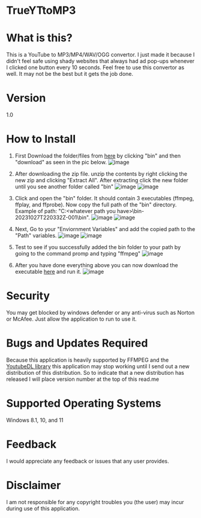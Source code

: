 # TrueYTtoMP3

# What is this?
This is a YouTube to MP3/MP4/WAV/OGG convertor. I just made it because I didn't feel safe using shady websites that always had ad pop-ups whenever I clicked one button every 10 seconds. Feel free to use this convertor as well. It may not be the best but it gets the job done.

# Version
1.0

# How to Install
1. First Download the folder/files from [here](https://drive.google.com/drive/folders/1Xkd6QZQocnWYIHb6Om-vRh5mvJPjeA7T?usp=drive_link) by clicking "bin" and then "download" as seen in the pic below.
![image](https://github.com/InfernoCycle/TrueYTtoMP3/assets/105338348/7a70beac-39ab-4559-961b-12298251ff00)

2. After downloading the zip file. unzip the contents by right clicking the new zip and clicking "Extract All". After extracting click the new folder until you see another folder called "bin"
![image](https://github.com/InfernoCycle/TrueYTtoMP3/assets/105338348/f10f18dc-81b3-4f2a-82e5-d9fc0045b317)
![image](https://github.com/InfernoCycle/TrueYTtoMP3/assets/105338348/e094b2a7-6d28-4fd9-83af-c4e95df37958)

3. Click and open the "bin" folder. It should contain 3 executables (ffmpeg, ffplay, and ffprobe). Now copy the full path of the "bin" directory. Example of path: "C:\<whatever path you have>\bin-20231027T220332Z-001\bin".
![image](https://github.com/InfernoCycle/TrueYTtoMP3/assets/105338348/aea5bab6-674b-4df0-9546-139c3af5e9f5)
![image](https://github.com/InfernoCycle/TrueYTtoMP3/assets/105338348/88dc3de9-a1ef-4ca7-82b3-bd8c46351e8d)

4. Next, Go to your "Enviornment Variables" and add the copied path to the "Path" variables.
![image](https://github.com/InfernoCycle/TrueYTtoMP3/assets/105338348/f9f83ba9-3a10-46fc-b51d-ad03cf8ee24d)
![image](https://github.com/InfernoCycle/TrueYTtoMP3/assets/105338348/b8900c27-59ce-4ba7-ad75-10dfa5392bdc)

5. Test to see if you successfully added the bin folder to your path by going to the command promp and typing "ffmpeg"
![image](https://github.com/InfernoCycle/TrueYTtoMP3/assets/105338348/e24ffe45-c2c7-4a54-8ccc-e82bc1221668)

6. After you have done everything above you can now download the executable [here](https://drive.google.com/file/d/16NbMdQUDDjpaPi__76gnMC4jLyfpT-TV/view?usp=sharing) and run it.
![image](https://github.com/InfernoCycle/TrueYTtoMP3/assets/105338348/69f6a138-82b7-4c41-a6c6-5c3db4ae8da3)

# Security
You may get blocked by windows defender or any anti-virus such as Norton or McAfee. Just allow the application to run to use it.

# Bugs and Updates Required
Because this application is heavily supported by FFMPEG and the [YoutubeDL library](https://github.com/ytdl-org/youtube-dl) this application may stop working until I send out a new distribution of this distribution. So to indicate that a new distribution has released I will place version number at the top of this read.me

# Supported Operating Systems
Windows 8.1, 10, and 11

# Feedback
I would appreciate any feedback or issues that any user provides.

# Disclaimer
I am not responsible for any copyright troubles you (the user) may incur during use of this application. 

